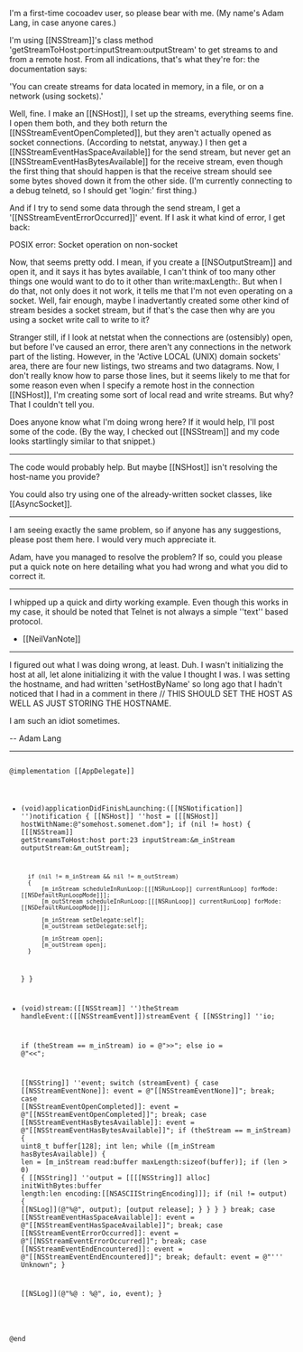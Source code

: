 I'm a first-time cocoadev user, so please bear with me.  (My name's Adam Lang, in case anyone cares.)

I'm using [[NSStream]]'s class method 'getStreamToHost:port:inputStream:outputStream' to get streams to and from a remote host. From all indications, that's what they're for: the documentation says: 

'You can create streams for data located in memory, in a file, or on a network (using sockets).' 

Well, fine. I make an [[NSHost]], I set up the streams, everything seems fine. I open them both, and they both return the [[NSStreamEventOpenCompleted]], but they aren't actually opened as socket connections. (According to netstat, anyway.) I then get a [[NSStreamEventHasSpaceAvailable]] for the send stream, but never get an [[NSStreamEventHasBytesAvailable]] for the receive stream, even though the first thing that should happen is that the receive stream should see some bytes shoved down it from the other side. (I'm currently connecting to a debug telnetd, so I should get 'login:' first thing.) 

And if I try to send some data through the send stream, I get a '[[NSStreamEventErrorOccurred]]' event. If I ask it what kind of error, I get back: 

POSIX error: Socket operation on non-socket 

Now, that seems pretty odd. I mean, if you create a [[NSOutputStream]] and open it, and it says it has bytes available, I can't think of too many other things one would want to do to it other than write:maxLength:. But when I do that, not only does it not work, it tells me that I'm not even operating on a socket. Well, fair enough, maybe I inadvertantly created some other kind of stream besides a socket stream, but if that's the case then why are you using a socket write call to write to it?

Stranger still, if I look at netstat when the connections are (ostensibly) open, but before I've caused an error, there aren't any connections in the network part of the listing. However, in the 'Active LOCAL (UNIX) domain sockets' area, there are four new listings, two streams and two datagrams. Now, I don't really know how to parse those lines, but it seems likely to me that for some reason even when I specify a remote host in the connection [[NSHost]], I'm creating some sort of local read and write streams. But why? That I couldn't tell you. 

Does anyone know what I'm doing wrong here?  If it would help, I'll post some of the code.  (By the way, I checked out [[NSStream]] and my code looks startlingly similar to that snippet.)

----

The code would probably help. But maybe [[NSHost]] isn't resolving the host-name you provide?

You could also try using one of the already-written socket classes, like [[AsyncSocket]].

----

I am seeing exactly the same problem, so if anyone has any suggestions, please post them here. I would very much appreciate it.

Adam, have you managed to resolve the problem? If so, could you please put a quick note on here detailing what you had wrong and what you did to correct it.

----

I whipped up a quick and dirty working example. Even though this works in my case, it should be noted that Telnet is not always a simple ''text'' based protocol.

- [[NeilVanNote]]

----

I figured out what I was doing wrong, at least.  Duh.  I wasn't initializing the host at all, let alone initializing it with the value I thought I was.  I was setting the hostname, and had written 'setHostByName' so long ago that I hadn't noticed that I had in a comment in there // THIS SHOULD SET THE HOST AS WELL AS JUST STORING THE HOSTNAME.

I am such an idiot sometimes.

-- Adam Lang

----

<code>
@implementation [[AppDelegate]]

- (void)applicationDidFinishLaunching:([[NSNotification]] '')notification
{
	[[NSHost]] ''host = [[[NSHost]] hostWithName:@"somehost.somenet.dom"];
	if (nil != host)
	{
		[[[NSStream]] getStreamsToHost:host port:23 inputStream:&m_inStream outputStream:&m_outStream];
		
		if (nil != m_inStream && nil != m_outStream)
		{
			[m_inStream scheduleInRunLoop:[[[NSRunLoop]] currentRunLoop] forMode:[[NSDefaultRunLoopMode]]];
			[m_outStream scheduleInRunLoop:[[[NSRunLoop]] currentRunLoop] forMode:[[NSDefaultRunLoopMode]]];
		
			[m_inStream setDelegate:self];
			[m_outStream setDelegate:self];
			
			[m_inStream open];
			[m_outStream open];
		}
	}
}

- (void)stream:([[NSStream]] '')theStream handleEvent:([[NSStreamEvent]])streamEvent
{
	[[NSString]] ''io;
	
	if (theStream == m_inStream)
		io = @">>";
	else
		io = @"<<";
	
	[[NSString]] ''event;
	switch (streamEvent)
	{
		case [[NSStreamEventNone]]:
			event = @"[[NSStreamEventNone]]";
			break;
		case [[NSStreamEventOpenCompleted]]:
			event = @"[[NSStreamEventOpenCompleted]]";
			break;
		case [[NSStreamEventHasBytesAvailable]]:
			event = @"[[NSStreamEventHasBytesAvailable]]";
			if (theStream == m_inStream)
			{
				uint8_t buffer[128];
				int len;
				while ([m_inStream hasBytesAvailable])
				{
					len = [m_inStream read:buffer maxLength:sizeof(buffer)];
					if (len > 0)
					{
						[[NSString]] ''output = [[[[NSString]] alloc] initWithBytes:buffer length:len encoding:[[NSASCIIStringEncoding]]];
						if (nil != output)
						{
							[[NSLog]](@"%@", output);
							[output release];
						}
					}
				}
			}
			break;
		case [[NSStreamEventHasSpaceAvailable]]:
			event = @"[[NSStreamEventHasSpaceAvailable]]";
			break;
		case [[NSStreamEventErrorOccurred]]:
			event = @"[[NSStreamEventErrorOccurred]]";
			break;
		case [[NSStreamEventEndEncountered]]:
			event = @"[[NSStreamEventEndEncountered]]";
			break;
		default:
			event = @"''' Unknown";
	}

	[[NSLog]](@"%@ : %@", io, event);
}

@end
</code>